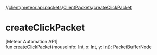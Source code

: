 //[client](../../../index.md)/[meteor.api.packets](../index.md)/[ClientPackets](index.md)/[createClickPacket](create-click-packet.md)

# createClickPacket

[Meteor Automation API]\
fun [createClickPacket](create-click-packet.md)(mouseInfo: [Int](https://kotlinlang.org/api/latest/jvm/stdlib/kotlin/-int/index.html), x: [Int](https://kotlinlang.org/api/latest/jvm/stdlib/kotlin/-int/index.html), y: [Int](https://kotlinlang.org/api/latest/jvm/stdlib/kotlin/-int/index.html)): PacketBufferNode
